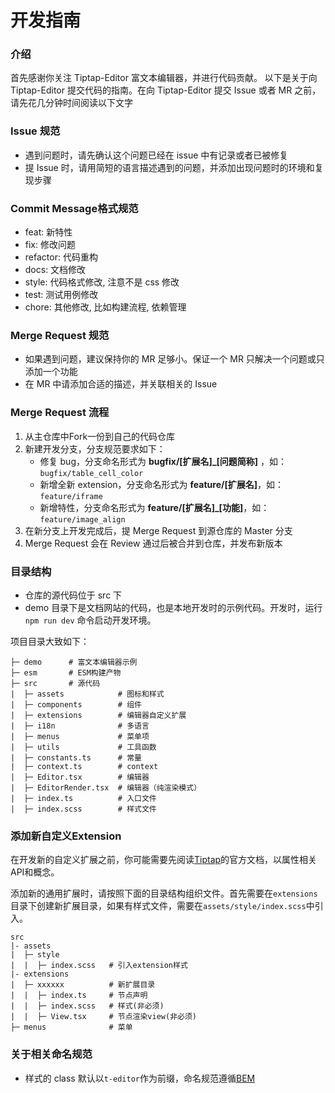 # 开发指南

### 介绍

首先感谢你关注 Tiptap-Editor 富文本编辑器，并进行代码贡献。
以下是关于向 Tiptap-Editor 提交代码的指南。在向 Tiptap-Editor 提交 Issue 或者 MR 之前，请先花几分钟时间阅读以下文字

### Issue 规范

- 遇到问题时，请先确认这个问题已经在 issue 中有记录或者已被修复
- 提 Issue 时，请用简短的语言描述遇到的问题，并添加出现问题时的环境和复现步骤

### Commit Message格式规范

- feat: 新特性
- fix: 修改问题
- refactor: 代码重构
- docs: 文档修改
- style: 代码格式修改, 注意不是 css 修改
- test: 测试用例修改
- chore: 其他修改, 比如构建流程, 依赖管理

### Merge Request 规范

- 如果遇到问题，建议保持你的 MR 足够小。保证一个 MR 只解决一个问题或只添加一个功能
- 在 MR 中请添加合适的描述，并关联相关的 Issue

### Merge Request 流程

1. 从主仓库中Fork一份到自己的代码仓库
2. 新建开发分支，分支规范要求如下：
   - 修复 bug，分支命名形式为 **bugfix/[扩展名]\_[问题简称]** ，如：`bugfix/table_cell_color`
   - 新增全新 extension，分支命名形式为 **feature/[扩展名]**，如：`feature/iframe`
   - 新增特性，分支命名形式为 **feature/[扩展名]\_[功能]**，如：`feature/image_align`
3. 在新分支上开发完成后，提 Merge Request 到源仓库的 Master 分支
4. Merge Request 会在 Review 通过后被合并到仓库，并发布新版本

### 目录结构

- 仓库的源代码位于 src 下
- demo 目录下是文档网站的代码，也是本地开发时的示例代码。开发时，运行 `npm run dev` 命令启动开发环境。

项目目录大致如下：

```
├─ demo      # 富文本编辑器示例
├─ esm       # ESM构建产物
├─ src       # 源代码
|  ├─ assets            # 图标和样式
|  ├─ components        # 组件
|  ├─ extensions        # 编辑器自定义扩展
|  ├─ i18n              # 多语言
|  ├─ menus             # 菜单项
|  ├─ utils             # 工具函数
|  ├─ constants.ts      # 常量
|  ├─ context.ts        # context
|  ├─ Editor.tsx        # 编辑器
|  ├─ EditorRender.tsx  # 编辑器（纯渲染模式）
|  ├─ index.ts          # 入口文件
|  ├─ index.scss        # 样式文件
```

### 添加新自定义Extension

在开发新的自定义扩展之前，你可能需要先阅读[Tiptap](https://tiptap.dev/docs/editor/extensions/custom-extensions)的官方文档，以属性相关API和概念。

添加新的通用扩展时，请按照下面的目录结构组织文件。首先需要在`extensions`目录下创建新扩展目录，如果有样式文件，需要在`assets/style/index.scss`中引入。

```
src
|- assets
|  ├─ style
|  |  ├─ index.scss   # 引入extension样式
|- extensions
|  ├─ xxxxxx          # 新扩展目录
|  |  ├─ index.ts     # 节点声明
|  |  ├─ index.scss   # 样式(非必须)
|  |  ├─ View.tsx     # 节点渲染view(非必须)
├─ menus              # 菜单
```

### 关于相关命名规范

- 样式的 class 默认以`t-editor`作为前缀，命名规范遵循[BEM](https://github.com/Tencent/tmt-workflow/wiki/%E2%92%9B-%5B%E8%A7%84%E8%8C%83%5D--CSS-BEM-%E4%B9%A6%E5%86%99%E8%A7%84%E8%8C%83)
